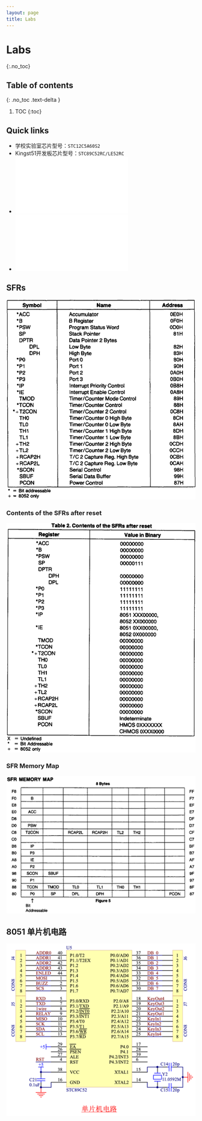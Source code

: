 ```yaml
---
layout: page
title: Labs
---
```


# Labs
{:.no_toc}

## Table of contents
{: .no_toc .text-delta }

1. TOC
{:toc}

## Quick links

- 学校实验室芯片型号：`STC12C5A60S2`
- Kingst51开发板芯片型号：`STC89C52RC/LE52RC`
- ![8051-8052-80C51-Hardware-Description.pdf](assets/pdf/8051-8052-80C51-Hardware-Description.pdf)
- ![Kingst51开发板原理图.pdf](assets/pdf/Kingst51开发板原理图.pdf)

## SFRs

<img src="labs/attachments/Pasted%20image%2020251014223704.png" alt="" srcset="{{ site.baseurl }}/labs/attachments/Pasted%20image%2020251014223704.png">

### Contents of the SFRs after reset

<img src="labs/attachments/Pasted%20image%2020251014223838.png" alt="" srcset="{{ site.baseurl }}/labs/attachments/Pasted%20image%2020251014223838.png">

### SFR Memory Map

<img src="labs/attachments/Pasted%20image%2020251014223929.png" alt="" srcset="{{ site.baseurl }}/labs/attachments/Pasted%20image%2020251014223929.png">

## 8051 单片机电路

<img src="labs/attachments/Pasted%20image%2020251014102143.png" alt="" srcset="{{ site.baseurl }}/labs/attachments/Pasted%20image%2020251014102143.png">

